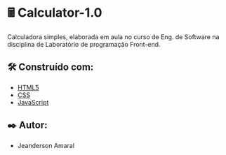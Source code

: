 # 🖩 Calculator-1.0
Calculadora simples, elaborada em aula no curso de Eng. de Software na disciplina de Laboratório de programação Front-end.
<br>
## 🛠️ Construído com:

* [HTML5](http://www.dropwizard.io/1.0.2/docs/)
* [CSS](https://maven.apache.org/)
* [JavaScript](https://www.javascript.com/)

## ✒️ Autor:

* Jeanderson Amaral
